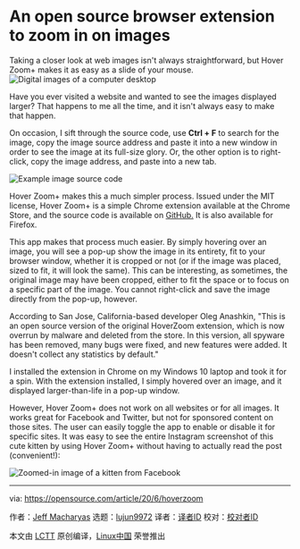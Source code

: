 [#]: collector: (lujun9972)
[#]: translator: ( )
[#]: reviewer: ( )
[#]: publisher: ( )
[#]: url: ( )
[#]: subject: (An open source browser extension to zoom in on images)
[#]: via: (https://opensource.com/article/20/6/hoverzoom)
[#]: author: (Jeff Macharyas https://opensource.com/users/jeffmacharyas)

An open source browser extension to zoom in on images
======
Taking a closer look at web images isn't always straightforward, but
Hover Zoom+ makes it as easy as a slide of your mouse.
![Digital images of a computer desktop][1]

Have you ever visited a website and wanted to see the images displayed larger? That happens to me all the time, and it isn't always easy to make that happen.

On occasion, I sift through the source code, use **Ctrl + F** to search for the image, copy the image source address and paste it into a new window in order to see the image at its full-size glory. Or, the other option is to right-click, copy the image address, and paste into a new tab.

![Example image source code ][2]

Hover Zoom+ makes this a much simpler process. Issued under the MIT license, Hover Zoom+ is a simple Chrome extension available at the Chrome Store, and the source code is available on [GitHub.][3] It is also available for Firefox. 

This app makes that process much easier. By simply hovering over an image, you will see a pop-up show the image in its entirety, fit to your browser window, whether it is cropped or not (or if the image was placed, sized to fit, it will look the same). This can be interesting, as sometimes, the original image may have been cropped, either to fit the space or to focus on a specific part of the image. You cannot right-click and save the image directly from the pop-up, however.

According to San Jose, California-based developer Oleg Anashkin, "This is an open source version of the original HoverZoom extension, which is now overrun by malware and deleted from the store. In this version, all spyware has been removed, many bugs were fixed, and new features were added. It doesn't collect any statistics by default."

I installed the extension in Chrome on my Windows 10 laptop and took it for a spin. With the extension installed, I simply hovered over an image, and it displayed larger-than-life in a pop-up window.

However, Hover Zoom+ does not work on all websites or for all images. It works great for Facebook and Twitter, but not for sponsored content on those sites. The user can easily toggle the app to enable or disable it for specific sites. It was easy to see the entire Instagram screenshot of this cute kitten by using Hover Zoom+ without having to actually read the post (convenient!):

![Zoomed-in image of a kitten from Facebook][4]

--------------------------------------------------------------------------------

via: https://opensource.com/article/20/6/hoverzoom

作者：[Jeff Macharyas][a]
选题：[lujun9972][b]
译者：[译者ID](https://github.com/译者ID)
校对：[校对者ID](https://github.com/校对者ID)

本文由 [LCTT](https://github.com/LCTT/TranslateProject) 原创编译，[Linux中国](https://linux.cn/) 荣誉推出

[a]: https://opensource.com/users/jeffmacharyas
[b]: https://github.com/lujun9972
[1]: https://opensource.com/sites/default/files/styles/image-full-size/public/lead-images/computer_browser_web_desktop.png?itok=Bw8ykZMA (Digital images of a computer desktop)
[2]: https://opensource.com/sites/default/files/uploads/source.jpg (Example image source code)
[3]: https://github.com/extesy/hoverzoom/
[4]: https://opensource.com/sites/default/files/uploads/fb-cat.jpg (HoverZoom+ enlarged image)
